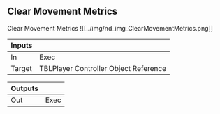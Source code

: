 ## Clear Movement Metrics
Clear Movement Metrics
![[../img/nd_img_ClearMovementMetrics.png]]

|Inputs||
|--|--|
| In | Exec |
| Target | TBLPlayer Controller Object Reference |

|Outputs||
|--|--|
| Out | Exec |
